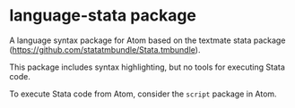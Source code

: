 # language-stata package

A language syntax package for Atom based on the textmate stata package (https://github.com/statatmbundle/Stata.tmbundle).

This package includes syntax highlighting, but no tools for executing Stata code.

To execute Stata code from Atom, consider the `script` package in Atom.
